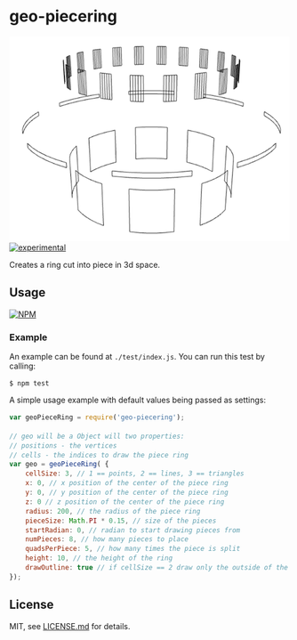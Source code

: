 # geo-piecering

![render](./render.png)
[![experimental](http://badges.github.io/stability-badges/dist/experimental.svg)](http://github.com/badges/stability-badges)

Creates a ring cut into piece in 3d space.

## Usage

[![NPM](https://nodei.co/npm/geo-piecering.png)](https://www.npmjs.com/package/geo-piecering)

### Example

An example can be found at `./test/index.js`. You can run this test by calling:
```
$ npm test
```

A simple usage example with default values being passed as settings:
```javascript
var geoPieceRing = require('geo-piecering');

// geo will be a Object will two properties:
// positions - the vertices
// cells - the indices to draw the piece ring
var geo = geoPieceRing( {
    cellSize: 3, // 1 == points, 2 == lines, 3 == triangles
    x: 0, // x position of the center of the piece ring
    y: 0, // y position of the center of the piece ring
    z: 0 // z position of the center of the piece ring
    radius: 200, // the radius of the piece ring
    pieceSize: Math.PI * 0.15, // size of the pieces
    startRadian: 0, // radian to start drawing pieces from
    numPieces: 8, // how many pieces to place
    quadsPerPiece: 5, // how many times the piece is split
    height: 10, // the height of the ring
    drawOutline: true // if cellSize == 2 draw only the outside of the shape 
});
```

## License

MIT, see [LICENSE.md](http://github.com/mikkoh/geo-piecering/blob/master/LICENSE.md) for details.
